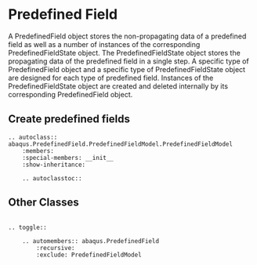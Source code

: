 # Predefined Field

A PredefinedField object stores the non-propagating data of a predefined field as well as a number of instances of the corresponding PredefinedFieldState object. The PredefinedFieldState object stores the propagating data of the predefined field in a single step. A specific type of PredefinedField object and a specific type of PredefinedFieldState object are designed for each type of predefined field. Instances of the PredefinedFieldState object are created and deleted internally by its corresponding PredefinedField object.

## Create predefined fields

```{eval-rst}
.. autoclass:: abaqus.PredefinedField.PredefinedFieldModel.PredefinedFieldModel
    :members:
    :special-members: __init__
    :show-inheritance:

    .. autoclasstoc::
```

## Other Classes

```{eval-rst}

.. toggle::

    .. automembers:: abaqus.PredefinedField
        :recursive:
        :exclude: PredefinedFieldModel
```
